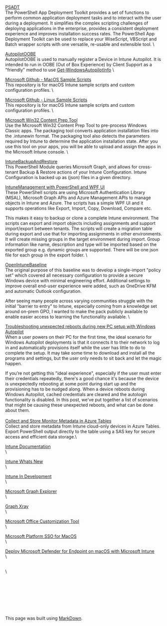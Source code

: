 
[PSADT](https://allnewandimproved.psappdeploytoolkit.com/)\
The PowerShell App Deployment Toolkit provides a set of functions to perform common application deployment tasks and to interact with the user during a deployment. It simplifies the complex scripting challenges of deploying applications in the enterprise, provides a consistent deployment experience and improves installation success rates. The PowerShell App Deployment Toolkit can be used to replace your WiseScript, VBScript and Batch wrapper scripts with one versatile, re-usable and extensible tool.
\

[AutopilotOOBE](https://autopilotoobe.osdeploy.com/)\
AutopilotOOBE is used to manually register a Device in Intune Autopilot.  It is intended to run in OOBE (Out of Box Experience) by Client Support as a "friendly" method to use [Get-WindowsAutopilotInfo](https://www.powershellgallery.com/packages/Get-WindowsAutoPilotInfo)
\

[Microsoft Github - MacOS Sample Scripts](https://github.com/microsoft/shell-intune-samples/tree/master/macOS)\
This repository is for macOS Intune sample scripts and custom configuration profiles.
\

[Microsoft Github - Linux Sample Scripts](https://github.com/microsoft/shell-intune-samples/tree/master/Linux)\
This repository is for macOS Intune sample scripts and custom configuration profiles.
\

[Microsoft Win32 Content Prep Tool](https://github.com/microsoft/Microsoft-Win32-Content-Prep-Tool)\
Use the Microsoft Win32 Content Prep Tool to pre-process Windows Classic apps. The packaging tool converts application installation files into the .intunewin format. The packaging tool also detects the parameters required by Intune to determine the application installation state. After you use this tool on your apps, you will be able to upload and assign the apps in the Microsoft Intune console.
\

[IntuneBackupAndRestore](https://github.com/jseerden/IntuneBackupAndRestore)\
This PowerShell Module queries Microsoft Graph, and allows for cross-tenant Backup & Restore actions of your Intune Configuration.
Intune Configuration is backed up as (json) files in a given directory.

[IntuneManagement with PowerShell and WPF UI](https://github.com/Micke-K/IntuneManagement)\
These PowerShell scripts are using Microsoft Authentication Library (MSAL), Microsoft Graph APIs and Azure Management APIs to manage objects in Intune and Azure. The scripts has a simple WPF UI and it supports operations like Export, Import, Copy, Download, Compare etc.

This makes it easy to backup or clone a complete Intune environment. The scripts can export and import objects including assignments and support import/export between tenants. The scripts will create a migration table during export and use that for importing assignments in other environments. It will create missing groups in the target environment during import. Group information like name, description and type will be imported based on the exported group e.g. dynamic groups are supported. There will be one json file for each group in the export folder.
\

[OpenIntuneBaseline](https://github.com/SkipToTheEndpoint/OpenIntuneBaseline)\
The original purpose of this baseline was to develop a single-import "policy set" which covered all necessary configuration to provide a secure Windows device with minimal engineering effort. Additional settings to improve overall end-user experience were added, such as OneDrive KFM and automatic Outlook configuration.

After seeing many people across varying communities struggle with the initial "barrier to entry" to Intune, especially coming from a knowledge set around on-prem GPO, I wanted to make the pack publicly available to enable easier access to learning the functionality available.
\

[Troubleshooting unexpected reboots during new PC setup with Windows Autopilot](https://techcommunity.microsoft.com/t5/intune-customer-success/support-tip-troubleshooting-unexpected-reboots-during-new-pc/ba-p/3896960)\
When a user powers on their PC for the first time, the ideal scenario for Windows Autopilot deployments is that it connects it to their network to log in and automatically provisions itself while the user has little to do to complete the setup. It may take some time to download and install all the programs and settings, but the user only needs to sit back and let the magic happen.

If you’re not getting this "ideal experience", especially if the user must enter their credentials repeatedly, there's a good chance it's because the device is unexpectedly rebooting at some point during start up and the provisioning has to be nudged along. When a device reboots during Windows Autopilot, cached credentials are cleared and the autologin functionality is disabled.
In this post, we've put together a list of scenarios that might be causing these unexpected reboots, and what can be done about them.
\
\
[Collect and Store Monitor Metadata in Azure Tables](https://johannesblog.com/2024/07/09/collect-and-store-monitor-metadata-in-azure-tables/)\
Collect and store metadata from Intune cloud-only devices in Azure Tables. Export PowerShell output directly to the table using a SAS key for secure access and efficient data storage.\

[Intune Documentation](https://learn.microsoft.com/en-au/mem/intune/)\
\

[Intune Whats New](https://learn.microsoft.com/en-au/mem/intune/fundamentals/whats-new)\
\

[Intune In Development](https://learn.microsoft.com/en-au/mem/intune/fundamentals/in-development)\
\

[Microsoft Graph Explorer](https://developer.microsoft.com/en-us/graph/graph-explorer)\
\

[Graph Xray](https://graphxray.merill.net/)\
\

[Microsoft Office Customization Tool](https://config.office.com/deploymentsettings)\
\

[Microsoft Platform SSO for MacOS](https://techcommunity.microsoft.com/t5/microsoft-entra-blog/coming-soon-platform-sso-for-macos/ba-p/3902280)\
\

[Deploy Microsoft Defender for Endpoint on macOS with Microsoft Intune](https://learn.microsoft.com/en-us/microsoft-365/security/defender-endpoint/mac-install-with-intune?view=o365-worldwide)\
\

[]()\
\



\
\
\
\
\
\
\
This page was built using [MarkDown](https://docs.github.com/en/get-started/writing-on-github/getting-started-with-writing-and-formatting-on-github/basic-writing-and-formatting-syntax/).
